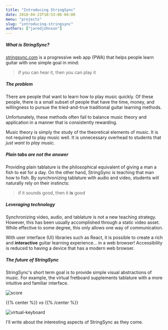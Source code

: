 ```yaml
---
title: "Introducing StringSync"
date: 2018-04-23T10:53:06-04:00
menu: "projects"
slug: "introducing-stringsync"
authors: ["jaredjohnson"]
---
```


##### What is StringSync?

[stringsync.com](https://www.stringsync.com) is a progressive web app (PWA) that helps people learn guitar with one simple goal in mind:

>if you can hear it, then you can play it

##### The problem

There are people that want to learn how to play music quickly. Of these people, there is a small subset of people that have the time, money, and willingness to pursue the tried-and-true traditional guitar learning methods.

Unfortunately, these methods often fail to balance music theory and application in a manner that is consistently rewarding.

Music theory is simply the study of the theoretical elements of music. It is not required to play music well. It is unnecessary overhead to students that *just want to play music*.

##### Plain tabs are not the answer

Providing plain tablature is the philosophical equivalent of giving a man a fish to eat for a day. On the other hand, StringSync is teaching that man how to fish. By synchronizing tablature with audio and video, students will naturally rely on their instincts:

>if it sounds good, then it **is** good

##### Leveraging technology

Synchronizing video, audio, and tablature is not a new teaching strategy. However, this has been usually accomplished through a static video asset. While effective to some degree, this only allows one way of communication.

With user interface (UI) libraries such as React, it is possible to create a rich and **interactive** guitar learning experience... in a web browser! Accessibility is reduced to having a device that has a modern web browser.

##### The future of StringSync

StringSync's short term goal is to provide simple visual abstractions of music. For example, the virtual fretboard supplements tablature with a more intuitive and familiar interface.

![score](/images/score.png)

{{% center %}}
*vs*
{{% /center %}}

![virtual-keyboard](/images/virtual-fretboard.png)

I'll write about the interesting aspects of StringSync as they come.